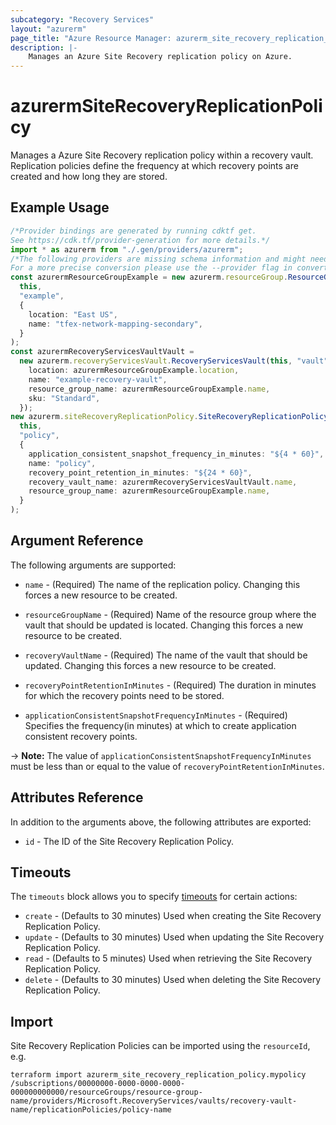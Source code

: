 ```yaml
---
subcategory: "Recovery Services"
layout: "azurerm"
page_title: "Azure Resource Manager: azurerm_site_recovery_replication_policy"
description: |-
    Manages an Azure Site Recovery replication policy on Azure.
---
```


# azurermSiteRecoveryReplicationPolicy

Manages a Azure Site Recovery replication policy within a recovery vault. Replication policies define the frequency at which recovery points are created and how long they are stored.

## Example Usage

```typescript
/*Provider bindings are generated by running cdktf get.
See https://cdk.tf/provider-generation for more details.*/
import * as azurerm from "./.gen/providers/azurerm";
/*The following providers are missing schema information and might need manual adjustments to synthesize correctly: azurerm.
For a more precise conversion please use the --provider flag in convert.*/
const azurermResourceGroupExample = new azurerm.resourceGroup.ResourceGroup(
  this,
  "example",
  {
    location: "East US",
    name: "tfex-network-mapping-secondary",
  }
);
const azurermRecoveryServicesVaultVault =
  new azurerm.recoveryServicesVault.RecoveryServicesVault(this, "vault", {
    location: azurermResourceGroupExample.location,
    name: "example-recovery-vault",
    resource_group_name: azurermResourceGroupExample.name,
    sku: "Standard",
  });
new azurerm.siteRecoveryReplicationPolicy.SiteRecoveryReplicationPolicy(
  this,
  "policy",
  {
    application_consistent_snapshot_frequency_in_minutes: "${4 * 60}",
    name: "policy",
    recovery_point_retention_in_minutes: "${24 * 60}",
    recovery_vault_name: azurermRecoveryServicesVaultVault.name,
    resource_group_name: azurermResourceGroupExample.name,
  }
);

```

## Argument Reference

The following arguments are supported:

*   `name` - (Required) The name of the replication policy. Changing this forces a new resource to be created.

*   `resourceGroupName` - (Required) Name of the resource group where the vault that should be updated is located. Changing this forces a new resource to be created.

*   `recoveryVaultName` - (Required) The name of the vault that should be updated. Changing this forces a new resource to be created.

*   `recoveryPointRetentionInMinutes` - (Required) The duration in minutes for which the recovery points need to be stored.

*   `applicationConsistentSnapshotFrequencyInMinutes` - (Required) Specifies the frequency(in minutes) at which to create application consistent recovery points.

\-> **Note:** The value of `applicationConsistentSnapshotFrequencyInMinutes` must be less than or equal to the value of `recoveryPointRetentionInMinutes`.

## Attributes Reference

In addition to the arguments above, the following attributes are exported:

* `id` - The ID of the Site Recovery Replication Policy.

## Timeouts

The `timeouts` block allows you to specify [timeouts](https://www.terraform.io/language/resources/syntax#operation-timeouts) for certain actions:

* `create` - (Defaults to 30 minutes) Used when creating the Site Recovery Replication Policy.
* `update` - (Defaults to 30 minutes) Used when updating the Site Recovery Replication Policy.
* `read` - (Defaults to 5 minutes) Used when retrieving the Site Recovery Replication Policy.
* `delete` - (Defaults to 30 minutes) Used when deleting the Site Recovery Replication Policy.

## Import

Site Recovery Replication Policies can be imported using the `resourceId`, e.g.

```console
terraform import azurerm_site_recovery_replication_policy.mypolicy /subscriptions/00000000-0000-0000-0000-000000000000/resourceGroups/resource-group-name/providers/Microsoft.RecoveryServices/vaults/recovery-vault-name/replicationPolicies/policy-name
```
